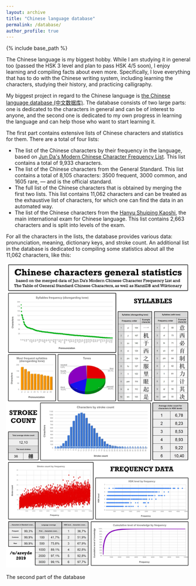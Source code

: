 ```yaml
---
layout: archive
title: "Chinese language database"
permalink: /database/
author_profile: true
---
```


{% include base_path %}

The Chinese language is my biggest hobby. While I am studying it in general too (passed the HSK 3 level and plan to pass HSK 4/5 soon),
I enjoy learning and compiling facts about even more. Specifically, I love everything that has to do with the Chinese
writing system, including learning the characters, studying their history, and practicing calligraphy. 

My biggest project in regard to the Chinese language is <a href="https://docs.google.com/spreadsheets/d/1SxoqHYYJOBF0TBHHkFJfwIR6RuQzfbr5c4wXn8cR54M/edit#gid=793622246">the Chinese language database (中文数据库)</a>.
The database consists of two large parts: one is dedicated to the characters in general and can be of interest to anyone,
and the second one is dedicated to my own progress in learning the language and can help those who want to
start learning it.

The first part contains extensive lists of Chinese characters and statistics for them. There are a total of four lists:

* The list of the Chinese characters by their frequency in the language, based on 
  <a href="https://lingua.mtsu.edu/chinese-computing/statistics/">Jun Da's Modern Chinese Character Frequency List</a>.
  This list contains a total of 9,933 characters.
* The list of the Chinese characters from the <a herf="https://en.wikipedia.org/wiki/Table_of_General_Standard_Chinese_Characters">General Standard</a>.
  This list contains a total of 8,105 characters: 3500 frequent, 3000 common, and 1605 rare, — and is the official standard.
* The full list of the Chinese characters that is obtained by merging the first two lists. This list contains 11,062 characters
  and can be treated as the exhaustive list of characters, for which one can find the data in an automated way.
* The list of the Chinese characters from the <a href="https://en.wikipedia.org/wiki/Hanyu_Shuiping_Kaosh">Hanyu Shuiping Kaoshi</a>,
  the main international exam for Chinese language. This list contains 2,663 characters and is split into levels of the exam.
  
For all the characters in the lists, the database provides various data: pronunciation, meaning, dictionary keys, and stroke count.
An additional list in the database is dedicated to compiling some statistics about all the 11,062 characters, like this:

<img src="/images/database.jpg">

The second part of the database